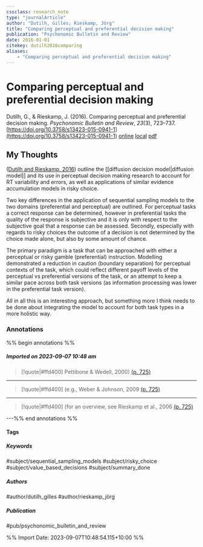 ```yaml
---
cssclass: research_note
type: "journalArticle"
author: "Dutilh, Gilles; Rieskamp, Jörg"
title: "Comparing perceptual and preferential decision making"
publication: "Psychonomic Bulletin and Review"
date: 2016-01-01
citekey: dutilh2016comparing
aliases: 
    - "Comparing perceptual and preferential decision making"
---
```


# Comparing perceptual and preferential decision making

Dutilh, G., & Rieskamp, J. (2016). Comparing perceptual and preferential decision making. _Psychonomic Bulletin and Review_, _23_(3), 723–737. [https://doi.org/10.3758/s13423-015-0941-1](https://doi.org/10.3758/s13423-015-0941-1)
[online](http://zotero.org/users/local/kZl3QdXV/items/YLDCVQ4X) [local](zotero://select/library/items/YLDCVQ4X) [pdf](file:///home/gjc216/Zotero/storage/4FJ2N6J4/Dutilh,%20Rieskamp_2016_Comparing%20perceptual%20and%20preferential%20decision%20making.pdf)
 
## My Thoughts

([Dutilh and Rieskamp, 2016](zotero://select/library/items/YLDCVQ4X)) outline the [[diffusion decision model|diffusion model]] and its use in perceptual decision making research to account for RT variability and errors, as well as applications of similar evidence accumulation models in risky choice.

Two key differences in the application of sequential sampling models to the two domains (preferential and perceptual) are outlined. For perceptual tasks a correct response can be determined, however in preferential tasks the quality of the response is subjective and it is only with respect to the subjective goal that a response can be assessed. Secondly, especially with regards to risky choices the outcome of a decision is not determined by the choice made alone, but also by some amount of chance.

The primary paradigm is a task that can be approached with either a perceptual or risky gamble (preferential) instruction. Modelling demonstrated a reduction in caution (boundary separation) for perceptual contexts of the task, which could reflect different payoff levels of the perceptual vs preferential versions of the task, or an attempt to keep a similar pace across both task versions (as information processing was lower in the preferential task version).

All in all this is an interesting approach, but something more I think needs to be done about integrating the model to account for both task types in a more holistic way.

### Annotations

%% begin annotations %%
##### Imported on 2023-09-07 10:48 am
>[!quote|#ffd400]
>Pettibone & Wedell, 2000) [(p. 725)](zotero://open-pdf/library/items/4FJ2N6J4?page=725&annotation=8D782Y4V)

---
>[!quote|#ffd400]
>(e.g., Weber & Johnson, 2009 [(p. 725)](zotero://open-pdf/library/items/4FJ2N6J4?page=725&annotation=E26WY3GL)

---
>[!quote|#ffd400]
>(for an overview, see Rieskamp et al., 2006 [(p. 725)](zotero://open-pdf/library/items/4FJ2N6J4?page=725&annotation=LK3TIBF2)

---%% end annotations %%

#### Tags

##### Keywords

#subject/sequential_sampling_models #subject/risky_choice #subject/value_based_decisions #subject/summary_done

##### Authors

#author/dutilh_gilles #author/rieskamp_jörg

##### Publication

#pub/psychonomic_bulletin_and_review


%% Import Date: 2023-09-07T10:48:54.115+10:00 %%
